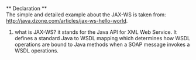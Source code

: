 ** Declaration **  
The simple and detailed example about the JAX-WS is taken from: http://java.dzone.com/articles/jax-ws-hello-world.

1. what is JAX-WS?
it stands for the Java API for XML Web Service.  It defines a standard Java to WSDL mapping which determines how WSDL operations are bound to Java methods when a SOAP message invokes a WSDL operations. 
